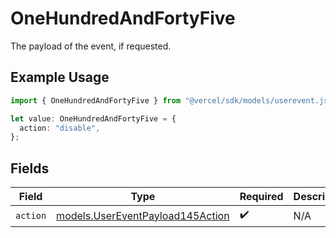 # OneHundredAndFortyFive

The payload of the event, if requested.

## Example Usage

```typescript
import { OneHundredAndFortyFive } from "@vercel/sdk/models/userevent.js";

let value: OneHundredAndFortyFive = {
  action: "disable",
};
```

## Fields

| Field                                                                      | Type                                                                       | Required                                                                   | Description                                                                |
| -------------------------------------------------------------------------- | -------------------------------------------------------------------------- | -------------------------------------------------------------------------- | -------------------------------------------------------------------------- |
| `action`                                                                   | [models.UserEventPayload145Action](../models/usereventpayload145action.md) | :heavy_check_mark:                                                         | N/A                                                                        |